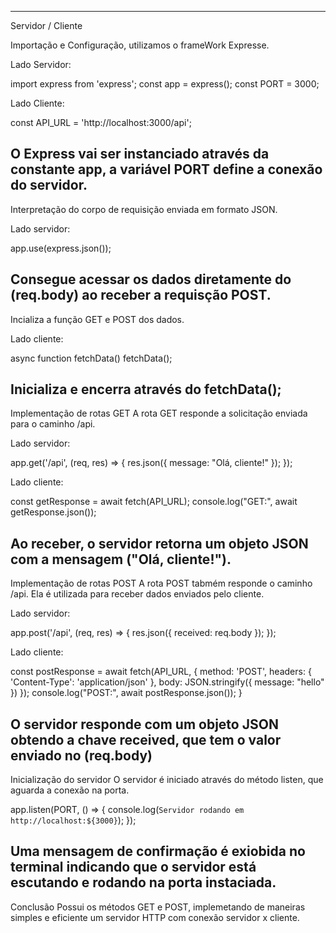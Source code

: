 ------------------------------------------------------------------------------------------------------
Servidor / Cliente

Importação e Configuração, utilizamos o frameWork Expresse.

  Lado Servidor:
  
  import express from 'express';
  const app = express();
  const PORT = 3000;


  Lado Cliente:
  
  const API_URL = 'http://localhost:3000/api';

  
O Express vai ser instanciado através da constante app, a variável PORT define a conexão do servidor.
------------------------------------------------------------------------------------------------------
Interpretação do corpo de requisição enviada em formato JSON.

Lado servidor:

app.use(express.json());

Consegue acessar os dados diretamente do (req.body) ao receber a requisção POST.
------------------------------------------------------------------------------------------------------
Incializa a função GET e POST dos dados.

  Lado cliente:
  
  async function fetchData()
  fetchData();

Inicializa e encerra através do fetchData();
------------------------------------------------------------------------------------------------------
Implementação de rotas GET
A rota GET responde a solicitação enviada para o caminho /api.

  Lado servidor:
  
  app.get('/api', (req, res) => {
      res.json({ message: "Olá, cliente!" });
  });

  Lado cliente:

  const getResponse = await fetch(API_URL);
  console.log("GET:", await getResponse.json());

Ao receber, o servidor retorna um objeto JSON com a mensagem ("Olá, cliente!").
------------------------------------------------------------------------------------------------------
Implementação de rotas POST
A rota POST tabmém responde o caminho /api.
Ela é utilizada para receber dados enviados pelo cliente.

  Lado servidor:
  
  app.post('/api', (req, res) => {
      res.json({ received: req.body });
  });

   Lado cliente:
   
  const postResponse = await fetch(API_URL, {
      method: 'POST',
      headers: { 'Content-Type': 'application/json' },
      body: JSON.stringify({ message: "hello" })
    });
    console.log("POST:", await postResponse.json());
  }
  

O servidor responde com um objeto JSON obtendo a chave received, que tem o valor enviado no (req.body)
------------------------------------------------------------------------------------------------------
Inicialização do servidor
O servidor é iniciado através do método listen, que aguarda a conexão na porta.

app.listen(PORT, () => {
    console.log(`Servidor rodando em http://localhost:${3000}`);
});

Uma mensagem de confirmação é exiobida no terminal indicando que o servidor está escutando e rodando na porta instaciada.
------------------------------------------------------------------------------------------------------
Conclusão
Possui os métodos GET e POST, implemetando de maneiras simples e eficiente um servidor HTTP com conexão servidor x cliente.






















